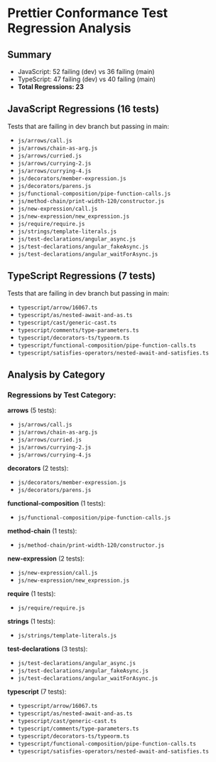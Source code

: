 # Prettier Conformance Test Regression Analysis

## Summary
- JavaScript: 52 failing (dev) vs 36 failing (main)
- TypeScript: 47 failing (dev) vs 40 failing (main)
- **Total Regressions: 23**

## JavaScript Regressions (16 tests)
Tests that are failing in dev branch but passing in main:

- `js/arrows/call.js`
- `js/arrows/chain-as-arg.js`
- `js/arrows/curried.js`
- `js/arrows/currying-2.js`
- `js/arrows/currying-4.js`
- `js/decorators/member-expression.js`
- `js/decorators/parens.js`
- `js/functional-composition/pipe-function-calls.js`
- `js/method-chain/print-width-120/constructor.js`
- `js/new-expression/call.js`
- `js/new-expression/new_expression.js`
- `js/require/require.js`
- `js/strings/template-literals.js`
- `js/test-declarations/angular_async.js`
- `js/test-declarations/angular_fakeAsync.js`
- `js/test-declarations/angular_waitForAsync.js`

## TypeScript Regressions (7 tests)
Tests that are failing in dev branch but passing in main:

- `typescript/arrow/16067.ts`
- `typescript/as/nested-await-and-as.ts`
- `typescript/cast/generic-cast.ts`
- `typescript/comments/type-parameters.ts`
- `typescript/decorators-ts/typeorm.ts`
- `typescript/functional-composition/pipe-function-calls.ts`
- `typescript/satisfies-operators/nested-await-and-satisfies.ts`

## Analysis by Category

### Regressions by Test Category:

**arrows** (5 tests):
  - `js/arrows/call.js`
  - `js/arrows/chain-as-arg.js`
  - `js/arrows/curried.js`
  - `js/arrows/currying-2.js`
  - `js/arrows/currying-4.js`

**decorators** (2 tests):
  - `js/decorators/member-expression.js`
  - `js/decorators/parens.js`

**functional-composition** (1 tests):
  - `js/functional-composition/pipe-function-calls.js`

**method-chain** (1 tests):
  - `js/method-chain/print-width-120/constructor.js`

**new-expression** (2 tests):
  - `js/new-expression/call.js`
  - `js/new-expression/new_expression.js`

**require** (1 tests):
  - `js/require/require.js`

**strings** (1 tests):
  - `js/strings/template-literals.js`

**test-declarations** (3 tests):
  - `js/test-declarations/angular_async.js`
  - `js/test-declarations/angular_fakeAsync.js`
  - `js/test-declarations/angular_waitForAsync.js`

**typescript** (7 tests):
  - `typescript/arrow/16067.ts`
  - `typescript/as/nested-await-and-as.ts`
  - `typescript/cast/generic-cast.ts`
  - `typescript/comments/type-parameters.ts`
  - `typescript/decorators-ts/typeorm.ts`
  - `typescript/functional-composition/pipe-function-calls.ts`
  - `typescript/satisfies-operators/nested-await-and-satisfies.ts`
